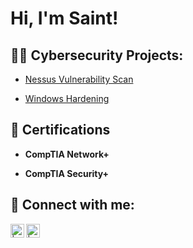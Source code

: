 <h1>Hi, I'm Saint! </h1>

<h2>👨‍💻 Cybersecurity Projects:</h2>

- [Nessus Vulnerability Scan](https://github.com/Stdelarosa/NessusVulnerabilityScan)
    
- [Windows Hardening](https://github.com/Stdelarosa/Windows_Hardening)
<h2>📜 Certifications</h2>

- <b>CompTIA Network+</b>

- <b>CompTIA Security+</b>

<h2> 🤳 Connect with me:</h2>

[<img align="left" alt=" | LinkedIn" width="22px" src="https://cdn.jsdelivr.net/npm/simple-icons@v3/icons/linkedin.svg" />][linkedin]
[<img align="left" alt=" | Instagram" width="22px" src="https://www.iconsdb.com/icons/preview/black/fish-2-xxl.png" />][fishbowl]

[linkedin]: https://www.linkedin.com/in/saint/
[fishbowl]: https://www.fishbowlapp.com/fb/saint
